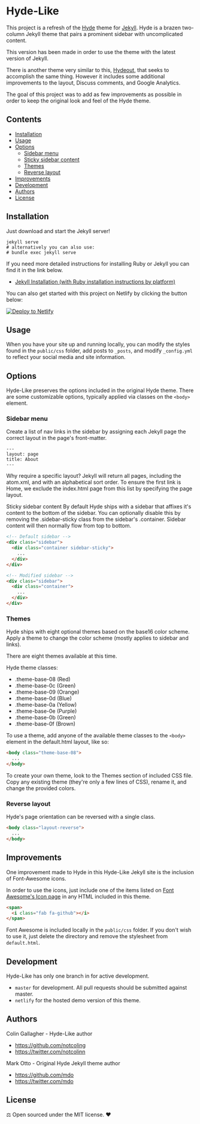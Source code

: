 # Hyde-Like

This project is a refresh of the [Hyde](https://github.com/poole/hyde) theme for [Jekyll](https://jekyllrb.com/). Hyde is a brazen two-column Jekyll theme that pairs a prominent sidebar with uncomplicated content.

This version has been made in order to use the theme with the latest version of Jekyll.

There is another theme very similar to this, [Hydeout](https://github.com/fongandrew/hydeout), that seeks to accomplish the same thing. However it includes some additional improvements to the layout, Discuss comments, and Google Analytics.

The goal of this project was to add as few improvements as possible in order to keep the original look and feel of the Hyde theme.

## Contents

- [Installation](#installation)
- [Usage](#usage)
- [Options](#options)
  - [Sidebar menu](#sidebar-menu)
  - [Sticky sidebar content](#sticky-sidebar-content)
  - [Themes](#themes)
  - [Reverse layout](#reverse-layout)
- [Improvements](#improvements)
- [Development](#development)
- [Authors](#authors)
- [License](#license)

## Installation
Just download and start the Jekyll server!

```
jekyll serve
# alternatively you can also use:
# bundle exec jekyll serve
```

If you need more detailed instructions for installing Ruby or Jekyll you can find it in the link below.

- [Jekyll Installation (with Ruby installation instructions by platform)](https://jekyllrb.com/docs/installation/)

You can also get started with this project on Netlify by clicking the button below:

<!-- Markdown snippet -->
[![Deploy to Netlify](https://www.netlify.com/img/deploy/button.svg)](https://app.netlify.com/start/deploy?repository=https://github.com/notcoling/hyde-like)

## Usage

When you have your site up and running locally, you can modify the styles found in the `public/css` folder, add posts to `_posts`, and modify `_config.yml` to reflect your social media and site information.

## Options
Hyde-Like preserves the options included in the original Hyde theme. There are some customizable options, typically applied via classes on the `<body>` element.

### Sidebar menu

Create a list of nav links in the sidebar by assigning each Jekyll page the correct layout in the page's front-matter.

```
---
layout: page
title: About
---
```

Why require a specific layout? Jekyll will return all pages, including the atom.xml, and with an alphabetical sort order. To ensure the first link is Home, we exclude the index.html page from this list by specifying the page layout.

Sticky sidebar content
By default Hyde ships with a sidebar that affixes it's content to the bottom of the sidebar. You can optionally disable this by removing the .sidebar-sticky class from the sidebar's .container. Sidebar content will then normally flow from top to bottom.

```html
<!-- Default sidebar -->
<div class="sidebar">
  <div class="container sidebar-sticky">
    ...
  </div>
</div>

<!-- Modified sidebar -->
<div class="sidebar">
  <div class="container">
    ...
  </div>
</div>
```

### Themes
Hyde ships with eight optional themes based on the base16 color scheme. Apply a theme to change the color scheme (mostly applies to sidebar and links).

There are eight themes available at this time.

Hyde theme classes:
- .theme-base-08 (Red)
- .theme-base-0c (Green)
- .theme-base-09 (Orange)
- .theme-base-0d (Blue)
- .theme-base-0a (Yellow)
- .theme-base-0e (Purple)
- .theme-base-0b (Green)
- .theme-base-0f (Brown)

To use a theme, add anyone of the available theme classes to the `<body>` element in the default.html layout, like so:

```html
<body class="theme-base-08">
  ...
</body>
```

To create your own theme, look to the Themes section of included CSS file. Copy any existing theme (they're only a few lines of CSS), rename it, and change the provided colors.

### Reverse layout

Hyde's page orientation can be reversed with a single class.

```html
<body class="layout-reverse">
  ...
</body>
```

## Improvements

One improvement made to Hyde in this Hyde-Like Jekyll site is the inclusion of Font-Awesome icons. 

In order to use the icons, just include one of the items listed on [Font Awesome's Icon page](https://fontawesome.com/icons) in any HTML included in this theme.

```html
<span>
  <i class="fab fa-github"></i>
</span>
```

Font Awesome is included locally in the `public/css` folder. If you don't wish to use it, just delete the directory and remove the stylesheet from `default.html`.

## Development
Hyde-Like has only one branch in for active development.
- `master` for development. All pull requests should be submitted against master.
- `netlify` for the hosted demo version of this theme.

## Authors
Colin Gallagher - Hyde-Like author
- https://github.com/notcoling
- https://twitter.com/notcolinn

Mark Otto - Original Hyde Jekyll theme author
- https://github.com/mdo
- https://twitter.com/mdo


## License
⚖️ Open sourced under the MIT license. ❤️